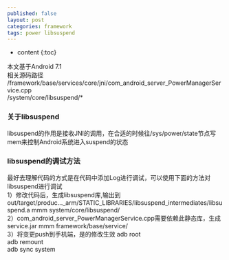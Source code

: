```yaml
---
published: false
layout: post
categories: framework
tags: power libsuspend
---
```


* content
{:toc}

>
本文基于Android 7.1  
相关源码路径  
/framework/base/services/core/jni/com_android_server_PowerManagerService.cpp  
/system/core/libsuspend/*  

### 关于libsuspend
libsuspend的作用是接收JNI的调用，在合适的时候往/sys/power/state节点写mem来控制Android系统进入suspend的状态






### libsuspend的调试方法
最好去理解代码的方式是在代码中添加Log进行调试，可以使用下面的方法对libsuspend进行调试  
1）修改代码后，生成libsuspend库,输出到out/target/produc..._arm/STATIC_LIBRARIES/libsuspend_intermediates/libsuspend.a
mmm system/core/libsuspend/  
2）com_android_server_PowerManagerService.cpp需要依赖此静态库，生成service.jar
mmm framework/base/service/   
3）将变更push到手机端，是的修改生效
adb root  
adb remount  
adb sync system  










